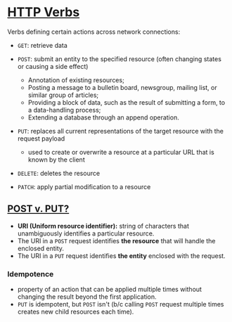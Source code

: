 # [HTTP Verbs](https://developer.mozilla.org/en-US/docs/Web/HTTP/Methods)
Verbs defining certain actions across network connections:
* `GET`: retrieve data
* `POST`: submit an entity to the specified resource (often changing states or causing a side effect)
  * Annotation of existing resources;
  * Posting a message to a bulletin board, newsgroup, mailing list, or similar group of articles;
  * Providing a block of data, such as the result of submitting a form, to a data-handling process;
  * Extending a database through an append operation.

* `PUT`: replaces all current representations of the target resource with the request payload
  * used to create or overwrite a resource at a particular URL that is known by the client
* `DELETE`: deletes the resource
* `PATCH`: apply partial modification to a resource

## [POST v. PUT?](https://www.keycdn.com/support/put-vs-post)
* __URI (Uniform resource identifier):__ string of characters that unambiguously identifies a particular resource.
* The URI in a `POST` request identifies __the resource__ that will handle the enclosed entity.
* The URI in a `PUT` request identifies __the entity__ enclosed with the request.

### Idempotence
* property of an action that can be applied multiple times without changing the result beyond the first application.
* `PUT` is idempotent, but `POST` isn't (b/c calling `POST` request multiple times creates new child resources each time).
